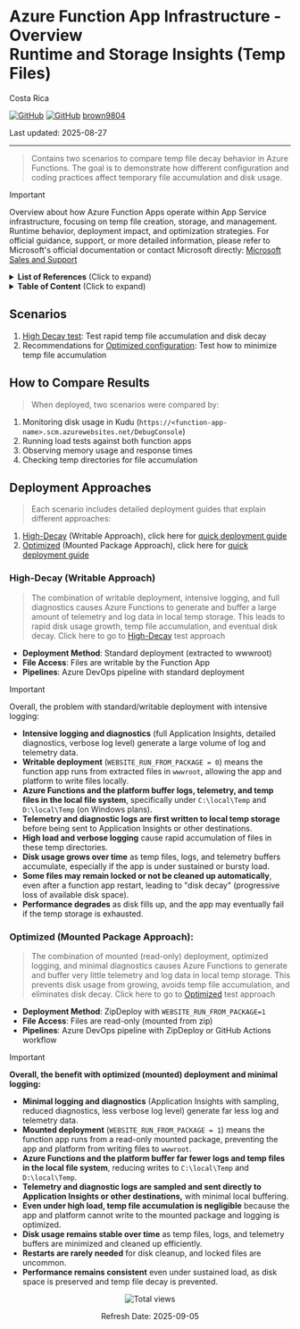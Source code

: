 # Azure Function App Infrastructure - Overview <br/> Runtime and Storage Insights (Temp Files)

Costa Rica

[![GitHub](https://badgen.net/badge/icon/github?icon=github&label)](https://github.com)
[![GitHub](https://img.shields.io/badge/--181717?logo=github&logoColor=ffffff)](https://github.com/)
[brown9804](https://github.com/brown9804)

Last updated: 2025-08-27

-----------------------------

> Contains two scenarios to compare temp file decay behavior in Azure Functions. The goal is to demonstrate how different configuration and coding practices affect temporary file accumulation and disk usage.

> [!IMPORTANT]
> Overview about how Azure Function Apps operate within App Service infrastructure, focusing on temp file creation, storage, and management. Runtime behavior, deployment impact, and optimization strategies. For official guidance, support, or more detailed information, please refer to Microsoft's official documentation or contact Microsoft directly: [Microsoft Sales and Support](https://support.microsoft.com/contactus?ContactUsExperienceEntryPointAssetId=S.HP.SMC-HOME)

<details>
<summary><b>List of References</b> (Click to expand)</summary>
  
- [Kudu service overview](https://learn.microsoft.com/en-us/azure/app-service/resources-kudu)
- [log levels types](https://learn.microsoft.com/en-us/azure/azure-functions/configure-monitoring?tabs=v2#configure-log-levels)
- [How to configure monitoring for Azure Functions](https://learn.microsoft.com/en-us/azure/azure-functions/configure-monitoring?tabs=v2)
- [host.json reference for Azure Functions 2.x and later](https://learn.microsoft.com/en-us/azure/azure-functions/functions-host-json#override-hostjson-values)
- [Sampling overrides %](https://learn.microsoft.com/en-us/azure/azure-monitor/app/java-standalone-config#sampling-overrides)
- [Sampling in Azure Monitor Application Insights with OpenTelemetry](https://learn.microsoft.com/en-us/azure/azure-monitor/app/opentelemetry-sampling)
- [Azure Functions deployment technologies](https://learn.microsoft.com/en-us/azure/azure-functions/functions-deployment-technologies)
- [Run your Azure Functions from a package file](https://learn.microsoft.com/en-us/azure/azure-functions/run-functions-from-deployment-package)
- [Continuous delivery by using Azure DevOps](https://learn.microsoft.com/en-us/azure/azure-functions/functions-continuous-deployment)
- [Continuous delivery by using GitHub Actions](https://learn.microsoft.com/en-us/azure/azure-functions/functions-how-to-github-actions)
- [Best practices for reliable Azure Functions](https://learn.microsoft.com/en-us/azure/azure-functions/functions-best-practices)
- [Improve the performance and reliability of Azure Functions](https://learn.microsoft.com/en-us/azure/azure-functions/performance-reliability)

</details>

<details>
<summary><b>Table of Content</b> (Click to expand)</summary>

- [Scenarios](#scenarios)
- [How to Compare Results](#how-to-compare-results)
- [Deployment Approaches](#deployment-approaches)
    - [High-Decay ](#high-decay-writable-approach) - `Writable Approach + Configs`
    - [Optimized](#optimized-mounted-package-approach) - `Mounted Package Approach + Configs`

</details>

## Scenarios

1. [High Decay test](./scenario1-high-decay): Test rapid temp file accumulation and disk decay
2. Recommendations for [Optimized configuration](./scenario2-optimized): Test how to minimize temp file accumulation
   
## How to Compare Results

> When deployed, two scenarios were compared by:

1. Monitoring disk usage in Kudu (`https://<function-app-name>.scm.azurewebsites.net/DebugConsole`)
2. Running load tests against both function apps
3. Observing memory usage and response times
4. Checking temp directories for file accumulation

## Deployment Approaches

> Each scenario includes detailed deployment guides that explain different approaches:

1. [High-Decay](./scenario1-high-decay) (Writable Approach), click here for [quick deployment guide](./scenario1-high-decay/DEPLOYMENT.md)
2. [Optimized](./scenario2-optimized) (Mounted Package Approach), click here for [quick deployment guide](./scenario2-optimized/DEPLOYMENT.md)

###  High-Decay (Writable Approach)

> The combination of writable deployment, intensive logging, and full diagnostics causes Azure Functions to generate and buffer a large amount of telemetry and log data in local temp storage. This leads to rapid disk usage growth, temp file accumulation, and eventual disk decay. Click here to go to [High-Decay](./scenario1-high-decay) test approach

- **Deployment Method**: Standard deployment (extracted to wwwroot)
- **File Access**: Files are writable by the Function App
- **Pipelines**: Azure DevOps pipeline with standard deployment

> [!IMPORTANT]
> Overall, the problem with standard/writable deployment with intensive logging:
> - **Intensive logging and diagnostics** (full Application Insights, detailed diagnostics, verbose log level) generate a large volume of log and telemetry data.
> - **Writable deployment** (`WEBSITE_RUN_FROM_PACKAGE = 0`) means the function app runs from extracted files in `wwwroot`, allowing the app and platform to write files locally.
> - **Azure Functions and the platform buffer logs, telemetry, and temp files in the local file system**, specifically under `C:\local\Temp` and `D:\local\Temp` (on Windows plans).
> - **Telemetry and diagnostic logs are first written to local temp storage** before being sent to Application Insights or other destinations.
> - **High load and verbose logging** cause rapid accumulation of files in these temp directories.
> - **Disk usage grows over time** as temp files, logs, and telemetry buffers accumulate, especially if the app is under sustained or bursty load.
> - **Some files may remain locked or not be cleaned up automatically**, even after a function app restart, leading to "disk decay" (progressive loss of available disk space).
> - **Performance degrades** as disk fills up, and the app may eventually fail if the temp storage is exhausted.

### Optimized (Mounted Package Approach):

> The combination of mounted (read-only) deployment, optimized logging, and minimal diagnostics causes Azure Functions to generate and buffer very little telemetry and log data in local temp storage. This prevents disk usage from growing, avoids temp file accumulation, and eliminates disk decay. Click here to go to [Optimized](./scenario2-optimized) test approach

- **Deployment Method**: ZipDeploy with `WEBSITE_RUN_FROM_PACKAGE=1`
- **File Access**: Files are read-only (mounted from zip)
- **Pipelines**: Azure DevOps pipeline with ZipDeploy or GitHub Actions workflow

> [!IMPORTANT]
> **Overall, the benefit with optimized (mounted) deployment and minimal logging:**
> - **Minimal logging and diagnostics** (Application Insights with sampling, reduced diagnostics, less verbose log level) generate far less log and telemetry data.
> - **Mounted deployment** (`WEBSITE_RUN_FROM_PACKAGE = 1`) means the function app runs from a read-only mounted package, preventing the app and platform from writing files to `wwwroot`.
> - **Azure Functions and the platform buffer far fewer logs and temp files in the local file system**, reducing writes to `C:\local\Temp` and `D:\local\Temp`.
> - **Telemetry and diagnostic logs are sampled and sent directly to Application Insights or other destinations,** with minimal local buffering.
> - **Even under high load, temp file accumulation is negligible** because the app and platform cannot write to the mounted package and logging is optimized.
> - **Disk usage remains stable over time** as temp files, logs, and telemetry buffers are minimized and cleaned up efficiently.
> - **Restarts are rarely needed** for disk cleanup, and locked files are uncommon.
> - **Performance remains consistent** even under sustained load, as disk space is preserved and temp file decay is prevented.


<!-- START BADGE -->
<div align="center">
  <img src="https://img.shields.io/badge/Total%20views-42-limegreen" alt="Total views">
  <p>Refresh Date: 2025-09-05</p>
</div>
<!-- END BADGE -->
